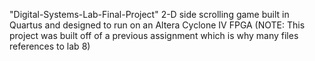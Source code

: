 "Digital-Systems-Lab-Final-Project" 
2-D side scrolling game built in Quartus and designed to run on an Altera Cyclone IV FPGA 
(NOTE: This project was built off of a previous assignment which is why many files references to lab 8)
